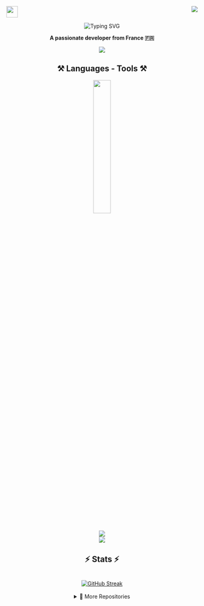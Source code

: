 <a href="https://github.com/prestigetonio"><img src="https://user-images.githubusercontent.com/74038190/214644152-52f47eb3-5e31-4f47-8758-05c9468d5596.gif" width="30px"></a><a href="https://github.com/prestigetonio"><img align="right" width ="%" src="https://komarev.com/ghpvc/?username=prestigetonio&style=for-the-badge&color=blue"></a>

<p align="center">
<img src="https://readme-typing-svg.demolab.com?font=impact&weight=700&size=55&duration=4000&pause=1000&color=D73C3C&background=FFFFFF00&center=true&vCenter=true&width=435&lines=𝑯𝒆𝒍𝒍𝒐+𝑰'𝒎+𝑻𝒐𝒏𝒚" alt="Typing SVG" />
</p>
<p align="center"><strong>A passionate developer from France 🇫🇷</strong></p>
<div align="center">
<a href="https://linkedin.com/in/tony-fournales" target="_blank">
    <img src="https://img.shields.io/badge/LinkedIn-0077B5?style=for-the-badge&logo=linkedin&logoColor=white" target="_blank" />
</a>
</div>


<H2 align="center">⚒️ Languages - Tools ⚒️</H2>
<div align="center">
    <img src="https://media.giphy.com/media/WUlplcMpOCEmTGBtBW/giphy.gif" style="width: 30%;" />
<br><br>
    <img src="https://skillicons.dev/icons?i=c,python,html,css,php" />
<br>
    <img src="https://skillicons.dev/icons?i=vscode,github" />
</div>

<h2 align="center">⚡ Stats ⚡</h2>
<div align="center">
<br>
<a href="https://git.io/streak-stats"><img src="https://streak-stats.demolab.com?user=prestigetonio&theme=blood-dark&card_width=800&card_height=180&fire=FFC92F&ring=9D6767" alt="GitHub Streak" /></a>
</div>
<br>
<details close align="center">
  <summary>📁 More Repositories</summary><br>
    
  [![TaxisOccitan Card](https://github-readme-stats.vercel.app/api/pin?username=prestigetonio&repo=TaxisOccitan&theme=algolia)](https://github.com/prestigetonio/TaxisOccitan)
  [![EPITECH_My_RPG Card](https://github-readme-stats.vercel.app/api/pin?username=prestigetonio&repo=EPITECH_My_RPG&theme=algolia)](https://github.com/prestigetonio/EPITECH_My_RPG)
  
</details>



